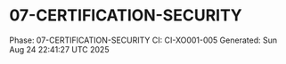 # 07-CERTIFICATION-SECURITY
Phase: 07-CERTIFICATION-SECURITY
CI: CI-XO001-005
Generated: Sun Aug 24 22:41:27 UTC 2025

